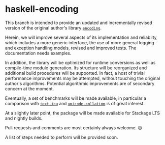 # haskell-encoding

This branch is intended to provide an updated and incrementally revised version of the original author's library [`encoding`](https://hackage.haskell.org/package/encoding).

Herein, we will improve several aspects of its implementation and reliabilty, which includes a more generic interface, the use of more general logging and exception handling models, revised and improved tests. The documentation needs examples.

In addition, the library will be optimized for runtime conversions as well as compile-time module generation. Its structure will be reorganized and additional build procedures will be supported.
In fact, a host of trivial performance improvements may be attempted, without touching the original author's algorithms.
Potential algorithmic improvements are of secondary concern at the moment.

Eventually, a set of benchmarks will be made available, in particular a comparison with [`text-icu`](https://hackage.haskell.org/package/text-icu) and [`unicode-collation`](https://hackage.haskell.org/package/unicode-collation) is of great interest.


At a slightly later point, the package will be made available for Stackage LTS and nightly builds.

Pull requests and comments are most certainly always welcome. :smile:


A list of steps needed to perform will be provided soon.
